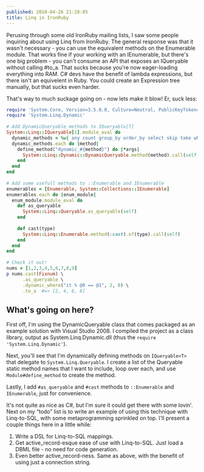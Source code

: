 ```yaml
---
published: 2010-04-26 21:28:05
title: Linq in IronRuby
---
```


Perusing through some old IronRuby mailing lists, I saw some people
inquiring about using Linq from IronRuby. The general response was that
it wasn't necessary - you can use the equivalent methods on the
Enumerable module. That works fine if your working with an IEnumerable,
but there's one big problem - you can't consume an API that exposes an
IQueryable without calling \#to\_a. That sucks because you're now
eager-loading everything into RAM. C\# devs have the benefit of lambda
expressions, but there isn't an equivelent in Ruby. You could create an
Expression tree manually, but that sucks even harder.

That's way to much suckage going on - now lets make it blow! Er, suck
less:

``` ruby
require 'System.Core, Version=3.5.0.0, Culture=Neutral, PublicKeyToken=b77a5c561934e089'  
require 'System.Linq.Dynamic'  
  
# Add DynamicQueryable methods to IQueryable[T]  
System::Linq::IQueryable[1].module_eval do  
  dynamic_methods = %w{ any count group_by order_by select skip take where }  
  dynamic_methods.each do |method|  
    define_method("dynamic_#{method}") do |*args|  
      System::Linq::Dynamic::DynamicQueryable.method(method).call(self, *args)  
    end  
  end  
end  
  
# Add some usefull methods to ::Enumerable and IEnumerable  
enumerables = [Enumerable, System::Collections::IEnumerable]  
enumerables.each do |enum_module|  
  enum_module.module_eval do  
    def as_queryable  
      System::Linq::Queryable.as_queryable(self)  
    end  
  
    def cast(type)  
      System::Linq::Enumerable.method(:cast).of(type).call(self)  
    end  
  end  
end  
  
# Check it out!  
nums = [1,2,3,4,5,6,7,8,9]  
p nums.cast(Fixnum) \  
      .as_queryable \  
      .dynamic_where("it % @0 == @1", 2, 0) \  
      .to_a  #=> [2, 4, 6, 8]
```

What's going on here?
---------------------

First off, I'm using the DynamicQueryable class that comes packaged as
an example solution with Visual Studio 2008. I compiled the project as a
class library, output as System.Linq.Dynamic.dll (thus the `require
'System.Linq.Dynamic'`).

Next, you'll see that I'm dynamically defining methods on
`IQueryable<T>` that delegate to
`System.Linq.Queryable`. I create a list of the Queryable
static method names that I want to include, loop over each, and use
`Module#define_method` to create the method.

Lastly, I add `#as_queryable` and `#cast`
methods to `::Enumerable` and `IEnumerable`, just
for convenience.

It's not quite as nice as C\#, but I'm sure it could get there with some
lovin'. Next on my “todo” list is to write an example of using this
technique with Linq-to-SQL, with some metaprogramming sprinkled on top.
I'll present a couple things here in a little while:

1.  Write a DSL for Linq-to-SQL mappings.
2.  Get active_record-esque ease of use with Linq-to-SQL. Just load a
    DBML file - no need for code generation.
3.  Even better active_record-ness. Same as above, with the benefit of
    using just a connection string.
